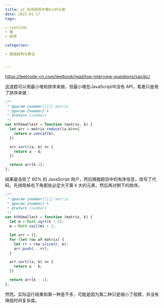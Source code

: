 ```yaml
---
title: LC_有序矩阵中第K小的元素
date: 2022-01-17
tags: 

- LeetCode
- 堆
- 排序

categories:

- 数据结构与算法


---
```


https://leetcode-cn.com/leetbook/read/top-interview-questions/xaicbc/

这道题可以用最小堆和排序来做，但最小堆在JavaScript中没有 API，笔者只是用了排序来做：

```js
/**
 * @param {number[][]} matrix
 * @param {number} k
 * @return {number}
 */
var kthSmallest = function (matrix, k) {
  let arr = matrix.reduce((a,b)=>{
    return a.concat(b);
  })

  arr.sort((a, b) => {
    return a - b;
  })

  return arr[k-1];
};
```

结果是击败了 60% 的 JavaScript 用户，然后根据题目中的有序信息，改写了代码，先排除掉右下角那些必定大于第 k 大的元素，然后再对剩下的排序。

```javascript
/**
 * @param {number[][]} matrix
 * @param {number} k
 * @return {number}
 */
var kthSmallest = function (matrix, k) {
  let m = Math.sqrt(k * 2);
  m = Math.ceil(m) + 1;

  let arr = [];
  for (let row of matrix) {
    let rr = row.slice(0, m);
    arr.push(...rr);
  }

  arr.sort((a, b) => {
    return a - b;
  })

  return arr[k - 1];
};
```

然而，实际运行结果和第一种差不多，可能是因为第二种只是缩小了规模，并没有降低时间复杂度。



